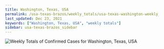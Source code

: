 ```yaml
---
title: Washington, Texas, USA
permalink: /usa-texas-brazos/weekly_totals/usa-texas-washington-weekly_totals.html
last_updated: Dec 23, 2021
keywords: ["Washington, Texas, USA", "weekly totals"]
sidebar: usa-texas-brazos_sidebar
---
```


![Weekly Totals of Confirmed Cases for Washington, Texas, USA](/covid_tracker/images/graphs/usa-texas-washington-weekly_totals_graph.png)
